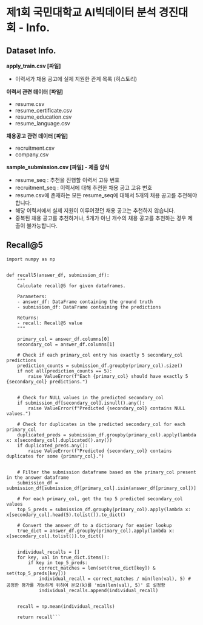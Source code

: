 # 제1회 국민대학교 AI빅데이터 분석 경진대회 - Info.

## Dataset Info.

**apply_train.csv [파일]**
- 이력서가 채용 공고에 실제 지원한 관계 목록 (히스토리)
  
**이력서 관련 데이터 [파일]**
- resume.csv
- resume_certificate.csv
- resume_education.csv
- resume_language.csv
  
**채용공고 관련 데이터 [파일]**
- recruitment.csv
- company.csv
  
**sample_submission.csv [파일] - 제출 양식**
- resume_seq : 추천을 진행할 이력서 고유 번호
- recruitment_seq : 이력서에 대해 추천한 채용 공고 고유 번호
- resume.csv에 존재하는 모든 resume_seq에 대해서 5개의 채용 공고를 추천해야 합니다.
- 해당 이력서에서 실제 지원이 이루어졌던 채용 공고는 추천하지 않습니다.
- 중복된 채용 공고를 추천하거나, 5개가 아닌 개수의 채용 공고를 추천하는 경우 제출이 불가능합니다.

## Recall@5

```import pandas as pd
import numpy as np


def recall5(answer_df, submission_df):
    """
    Calculate recall@5 for given dataframes.
    
    Parameters:
    - answer_df: DataFrame containing the ground truth
    - submission_df: DataFrame containing the predictions
    
    Returns:
    - recall: Recall@5 value
    """
    
    primary_col = answer_df.columns[0]
    secondary_col = answer_df.columns[1]
    
    # Check if each primary_col entry has exactly 5 secondary_col predictions
    prediction_counts = submission_df.groupby(primary_col).size()
    if not all(prediction_counts == 5):
        raise ValueError(f"Each {primary_col} should have exactly 5 {secondary_col} predictions.")


    # Check for NULL values in the predicted secondary_col
    if submission_df[secondary_col].isnull().any():
        raise ValueError(f"Predicted {secondary_col} contains NULL values.")
    
    # Check for duplicates in the predicted secondary_col for each primary_col
    duplicated_preds = submission_df.groupby(primary_col).apply(lambda x: x[secondary_col].duplicated().any())
    if duplicated_preds.any():
        raise ValueError(f"Predicted {secondary_col} contains duplicates for some {primary_col}.")


    # Filter the submission dataframe based on the primary_col present in the answer dataframe
    submission_df = submission_df[submission_df[primary_col].isin(answer_df[primary_col])]
    
    # For each primary_col, get the top 5 predicted secondary_col values
    top_5_preds = submission_df.groupby(primary_col).apply(lambda x: x[secondary_col].head(5).tolist()).to_dict()
    
    # Convert the answer_df to a dictionary for easier lookup
    true_dict = answer_df.groupby(primary_col).apply(lambda x: x[secondary_col].tolist()).to_dict()
    
    
    individual_recalls = []
    for key, val in true_dict.items():
        if key in top_5_preds:
            correct_matches = len(set(true_dict[key]) & set(top_5_preds[key]))
            individual_recall = correct_matches / min(len(val), 5) # 공정한 평가를 가능하게 위하여 분모(k)를 'min(len(val), 5)' 로 설정함 
            individual_recalls.append(individual_recall)


    recall = np.mean(individual_recalls)
    
    return recall```
